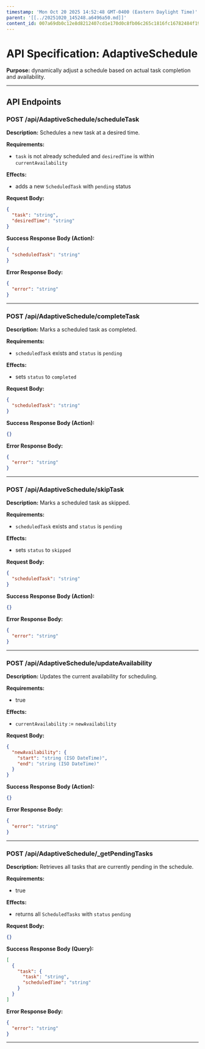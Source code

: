 ```yaml
---
timestamp: 'Mon Oct 20 2025 14:52:48 GMT-0400 (Eastern Daylight Time)'
parent: '[[../20251020_145248.a6496a50.md]]'
content_id: 007a69db0c12e8d8212407cd1e170d0c8fb06c265c1816fc16782484f1995f14
---
```


# API Specification: AdaptiveSchedule

**Purpose:** dynamically adjust a schedule based on actual task completion and availability.

***

## API Endpoints

### POST /api/AdaptiveSchedule/scheduleTask

**Description:** Schedules a new task at a desired time.

**Requirements:**

* `task` is not already scheduled and `desiredTime` is within `currentAvailability`

**Effects:**

* adds a new `ScheduledTask` with `pending` status

**Request Body:**

```json
{
  "task": "string",
  "desiredTime": "string"
}
```

**Success Response Body (Action):**

```json
{
  "scheduledTask": "string"
}
```

**Error Response Body:**

```json
{
  "error": "string"
}
```

***

### POST /api/AdaptiveSchedule/completeTask

**Description:** Marks a scheduled task as completed.

**Requirements:**

* `scheduledTask` exists and `status` is `pending`

**Effects:**

* sets `status` to `completed`

**Request Body:**

```json
{
  "scheduledTask": "string"
}
```

**Success Response Body (Action):**

```json
{}
```

**Error Response Body:**

```json
{
  "error": "string"
}
```

***

### POST /api/AdaptiveSchedule/skipTask

**Description:** Marks a scheduled task as skipped.

**Requirements:**

* `scheduledTask` exists and `status` is `pending`

**Effects:**

* sets `status` to `skipped`

**Request Body:**

```json
{
  "scheduledTask": "string"
}
```

**Success Response Body (Action):**

```json
{}
```

**Error Response Body:**

```json
{
  "error": "string"
}
```

***

### POST /api/AdaptiveSchedule/updateAvailability

**Description:** Updates the current availability for scheduling.

**Requirements:**

* true

**Effects:**

* `currentAvailability` := `newAvailability`

**Request Body:**

```json
{
  "newAvailability": {
    "start": "string (ISO DateTime)",
    "end": "string (ISO DateTime)"
  }
}
```

**Success Response Body (Action):**

```json
{}
```

**Error Response Body:**

```json
{
  "error": "string"
}
```

***

### POST /api/AdaptiveSchedule/\_getPendingTasks

**Description:** Retrieves all tasks that are currently pending in the schedule.

**Requirements:**

* true

**Effects:**

* returns all `ScheduledTasks` with `status` `pending`

**Request Body:**

```json
{}
```

**Success Response Body (Query):**

```json
[
  {
    "task": {
      "task": "string",
      "scheduledTime": "string"
    }
  }
]
```

**Error Response Body:**

```json
{
  "error": "string"
}
```

***

